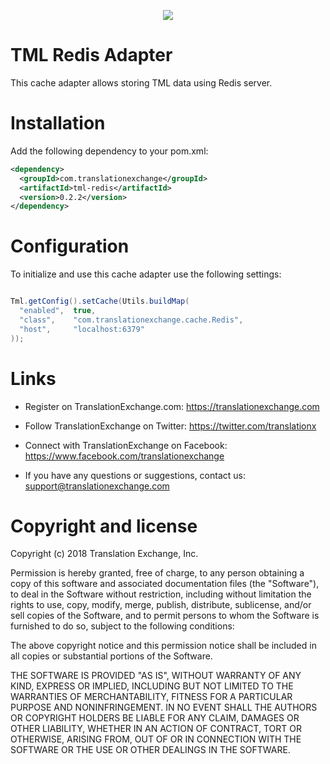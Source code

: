 <p align="center">
  <img src="https://avatars0.githubusercontent.com/u/1316274?v=3&s=200">
</p>

TML Redis Adapter
==================

This cache adapter allows storing TML data using Redis server.


Installation
==================

Add the following dependency to your pom.xml:

```xml
<dependency>
  <groupId>com.translationexchange</groupId>
  <artifactId>tml-redis</artifactId>
  <version>0.2.2</version>
</dependency>
```


Configuration
==================

To initialize and use this cache adapter use the following settings:

```java

Tml.getConfig().setCache(Utils.buildMap(
  "enabled",  true,
  "class",    "com.translationexchange.cache.Redis",
  "host",     "localhost:6379"
));

```

Links
==================

* Register on TranslationExchange.com: https://translationexchange.com

* Follow TranslationExchange on Twitter: https://twitter.com/translationx

* Connect with TranslationExchange on Facebook: https://www.facebook.com/translationexchange

* If you have any questions or suggestions, contact us: support@translationexchange.com


Copyright and license
==================

Copyright (c) 2018 Translation Exchange, Inc.

Permission is hereby granted, free of charge, to any person obtaining
a copy of this software and associated documentation files (the
"Software"), to deal in the Software without restriction, including
without limitation the rights to use, copy, modify, merge, publish,
distribute, sublicense, and/or sell copies of the Software, and to
permit persons to whom the Software is furnished to do so, subject to
the following conditions:

The above copyright notice and this permission notice shall be
included in all copies or substantial portions of the Software.

THE SOFTWARE IS PROVIDED "AS IS", WITHOUT WARRANTY OF ANY KIND,
EXPRESS OR IMPLIED, INCLUDING BUT NOT LIMITED TO THE WARRANTIES OF
MERCHANTABILITY, FITNESS FOR A PARTICULAR PURPOSE AND
NONINFRINGEMENT. IN NO EVENT SHALL THE AUTHORS OR COPYRIGHT HOLDERS BE
LIABLE FOR ANY CLAIM, DAMAGES OR OTHER LIABILITY, WHETHER IN AN ACTION
OF CONTRACT, TORT OR OTHERWISE, ARISING FROM, OUT OF OR IN CONNECTION
WITH THE SOFTWARE OR THE USE OR OTHER DEALINGS IN THE SOFTWARE.
